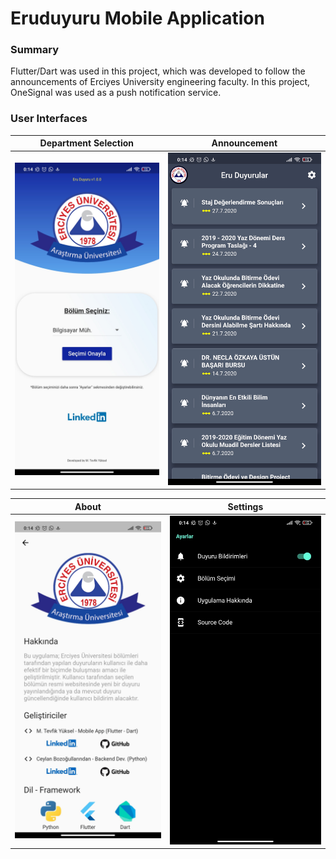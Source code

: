 # Eruduyuru Mobile Application

### Summary

Flutter/Dart was used in this project, which was developed to follow the
announcements of Erciyes University engineering faculty. In this project, OneSignal
was used as a push notification service.

### User Interfaces

Department Selection           |  Announcement
:-------------------------:|:-------------------------:
![](https://github.com/mtyuksel/EruAnnouncementFlutterApp/blob/master/department_selection.JPG)  |  ![](https://github.com/mtyuksel/EruAnnouncementFlutterApp/blob/master/announcements.jpg)

About           |  Settings
:-------------------------:|:-------------------------:
![](https://github.com/mtyuksel/EruAnnouncementFlutterApp/blob/master/about.jpg)  |  ![](https://github.com/mtyuksel/EruAnnouncementFlutterApp/blob/master/settings.jpg)

